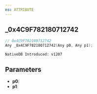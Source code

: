 ```yaml
---
ns: ATTRIBUTE
---
```

## _0x4C9F782180712742

```c
// 0x4C9F782180712742
Any _0x4C9F782180712742(Any p0, Any p1);
```

```
NativeDB Introduced: v1207
```

## Parameters
* **p0**:
* **p1**:
